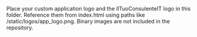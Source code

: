 Place your custom application logo and the IlTuoConsulenteIT logo in this folder.
Reference them from index.html using paths like /static/logos/app_logo.png.
Binary images are not included in the repository.
